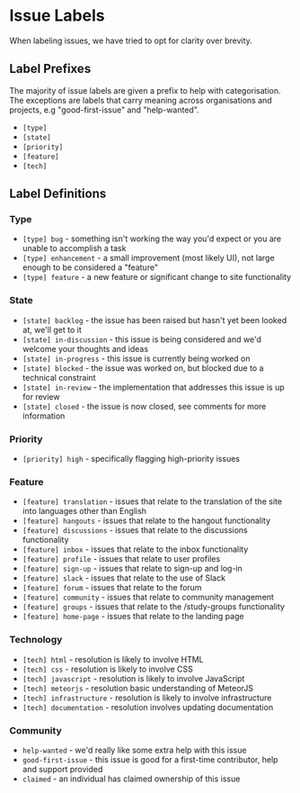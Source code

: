 # Issue Labels

When labeling issues, we have tried to opt for clarity over brevity.

## Label Prefixes

The majority of issue labels are given a prefix to help with categorisation. The exceptions are labels that carry meaning across organisations and projects, e.g "good-first-issue" and "help-wanted".

* `[type]`
* `[state]`
* `[priority]`
* `[feature]`
* `[tech]`

## Label Definitions

### Type

* `[type] bug` - something isn't working the way you'd expect or you are unable to accomplish a task
* `[type] enhancement` - a small improvement (most likely UI), not large enough to be considered a "feature"
* `[type] feature` - a new feature or significant change to site functionality

### State

* `[state] backlog` - the issue has been raised but hasn't yet been looked at, we'll get to it
* `[state] in-discussion` - this issue is being considered and we'd welcome your thoughts and ideas
* `[state] in-progress` - this issue is currently being worked on
* `[state] blocked` - the issue was worked on, but blocked due to a technical constraint
* `[state] in-review` - the implementation that addresses this issue is up for review
* `[state] closed` - the issue is now closed, see comments for more information

### Priority

* `[priority] high` - specifically flagging high-priority issues

### Feature

* `[feature] translation` - issues that relate to the translation of the site into languages other than English
* `[feature] hangouts` - issues that relate to the hangout functionality
* `[feature] discussions` - issues that relate to the discussions functionality
* `[feature] inbox` - issues that relate to the inbox functionality
* `[feature] profile` - issues that relate to user profiles
* `[feature] sign-up` - issues that relate to sign-up and log-in
* `[feature] slack` - issues that relate to the use of Slack
* `[feature] forum` - issues that relate to the forum
* `[feature] community` - issues that relate to community management
* `[feature] groups` - issues that relate to the /study-groups functionality
* `[feature] home-page` - issues that relate to the landing page

### Technology

* `[tech] html` - resolution is likely to involve HTML
* `[tech] css` - resolution is likely to involve CSS
* `[tech] javascript` - resolution is likely to involve JavaScript
* `[tech] meteorjs` - resolution basic understanding of MeteorJS
* `[tech] infrastructure` - resolution is likely to involve infrastructure
* `[tech] documentation` - resolution involves updating documentation

### Community

* `help-wanted` - we'd really like some extra help with this issue
* `good-first-issue` - this issue is good for a first-time contributor, help and support provided
* `claimed` - an individual has claimed ownership of this issue

